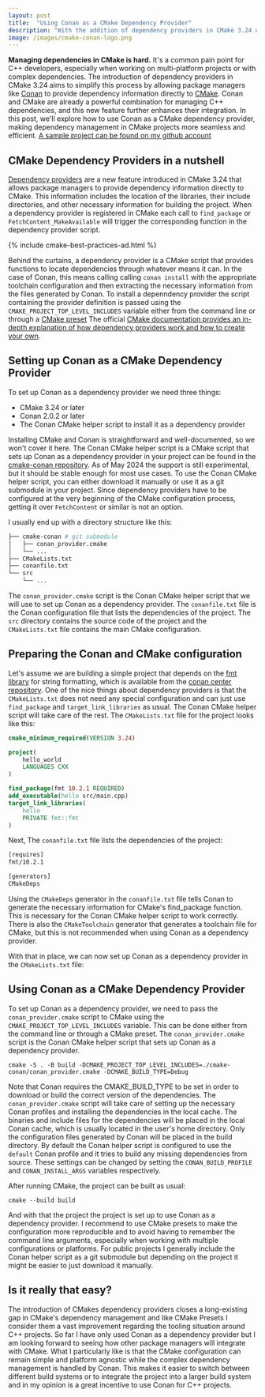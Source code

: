 ```yaml
---
layout: post
title:  "Using Conan as a CMake Dependency Provider"
description: "With the addition of dependency providers in CMake 3.24 using Conan to manage dependencies becomes easier and more integrated. This post shows a step-by-step guide on how to use Conan as a CMake dependency provider."
image: /images/cmake-conan-logo.png
---
```


**Managing dependencies in CMake is hard.** It's a common pain point for C++ developers, especially when working on multi-platform projects or with complex dependencies. The introduction of dependency providers in CMake 3.24 aims to simplify this process by allowing package managers like [Conan](https://conan.io/) to provide dependency information directly to [CMake](https://cmake.org/). Conan and CMake are already a powerful combination for managing C++ dependencies, and this new feature further enhances their integration. In this post, we'll explore how to use Conan as a CMake dependency provider, making dependency management in CMake projects more seamless and efficient. [A sample project can be found on my github account](https://github.com/bernedom/CMake-Conan-Dependency-Provider-Example)

## CMake Dependency Providers in a nutshell

[Dependency providers](https://cmake.org/cmake/help/latest/command/cmake_language.html#dependency-providers) are a new feature introduced in CMake 3.24 that allows package managers to provide dependency information directly to CMake. This information includes the location of the libraries, their include directories, and other necessary information for building the project. When a dependency provider is registered in CMake each call to `find_package` or `FetchContent_MakeAvailable` will trigger the corresponding function in the dependency provider script. 

{% include cmake-best-practices-ad.html %}

Behind the curtains, a dependency provider is a CMake script that provides functions to locate dependencies through whatever means it can. In the case of Conan, this means calling calling `conan install` with the appropriate toolchain configuration and then extracting the necessary information from the files generated by Conan. To install a depenndency provider the script containing the provider definition is passed using the `CMAKE_PROJECT_TOP_LEVEL_INCLUDES` variable either from the command line or through a [CMake preset](https://dominikberner.ch/cmake-presets-best-practices/)
The official [CMake documentation provides an in-depth explanation of how dependency providers work and how to create your own](https://cmake.org/cmake/help/latest/command/cmake_language.html#dependency-providers).



## Setting up Conan as a CMake Dependency Provider

To set up Conan as a dependency provider we need three things:

* CMake 3.24 or later
* Conan 2.0.2 or later
* The Conan CMake helper script to install it as a dependency provider

Installing CMake and Conan is straightforward and well-documented, so we won't cover it here. The Conan CMake helper script is a CMake script that sets up Conan as a dependency provider in your project can be found in the [cmake-conan repository](https://github.com/conan-io/cmake-conan). As of May 2024 the support is still experimental, but it should be stable enough for most use cases. To use the Conan CMake helper script, you can either download it manually or use it as a git submodule in your project. Since dependency providers have to be configured at the very beginning of the CMake configuration process, getting it over `FetchContent` or similar is not an option.

I usually end up with a directory structure like this:

```bash
├── cmake-conan # git submodule
│   ├── conan_provider.cmake
│   └── ...
├── CMakeLists.txt
├── conanfile.txt
└── src
    └── ...
```

The `conan_provider.cmake` script is the Conan CMake helper script that we will use to set up Conan as a dependency provider. The `conanfile.txt` file is the Conan configuration file that lists the dependencies of the project. The `src` directory contains the source code of the project and the `CMakeLists.txt` file contains the main CMake configuration.

## Preparing the Conan and CMake configuration

Let's assume we are building a simple project that depends on the [fmt library](https://github.com/fmtlib/fmt) for string formatting, which is available from the [conan center repository](https://conan.io/center/recipes/fmt). One of the nice things about dependency providers is that the `CMakeLists.txt` does not need any special configuration and can just use `find_package` and `target_link_libraries` as usual. The Conan CMake helper script will take care of the rest. The `CMakeLists.txt` file for the project looks like this:

```cmake
cmake_minimum_required(VERSION 3.24)

project(
    hello_world
    LANGUAGES CXX
)

find_package(fmt 10.2.1 REQUIRED)
add_executable(hello src/main.cpp)
target_link_libraries(
    hello
    PRIVATE fmt::fmt
)
```

Next, The `conanfile.txt` file lists the dependencies of the project:

```txt
[requires]
fmt/10.2.1

[generators]
CMakeDeps
```

Using the `CMakeDeps` generator in the `conanfile.txt` file tells Conan to generate the necessary information for CMake's find_package function. This is necessary for the Conan CMake helper script to work correctly. There is also the `CMakeToolchain` generator that generates a toolchain file for CMake, but this is not recommended when using Conan as a dependency provider.

With that in place, we can now set up Conan as a dependency provider in the `CMakeLists.txt` file:

## Using Conan as a CMake Dependency Provider

To set up Conan as a dependency provider, we need to pass the `conan_provider.cmake` script to CMake using the `CMAKE_PROJECT_TOP_LEVEL_INCLUDES` variable. This can be done either from the command line or through a CMake preset. The `conan_provider.cmake` script is the Conan CMake helper script that sets up Conan as a dependency provider. 

```
cmake -S . -B build -DCMAKE_PROJECT_TOP_LEVEL_INCLUDES=./cmake-conan/conan_provider.cmake -DCMAKE_BUILD_TYPE=Debug
```

Note that Conan requires the CMAKE_BUILD_TYPE to be set in order to download or build the correct version of the dependencies. The `conan_provider.cmake` script will take care of setting up the necessary Conan profiles and installing the dependencies in the local cache. The binaries and include files for the dependencies will be placed in the local Conan cache, which is usually located in the user's home directory. Only the configuration files generated by Conan will be placed in the build directory. By default the Conan helper script is configured to use the `default` Conan profile and it tries to build any missing dependencies from source. These settings can be changed by setting the `CONAN_BUILD_PROFILE` and `CONAN_INSTALL_ARGS` variables respectively.

After running CMake, the project can be built as usual:

```
cmake --build build
```

And with that the project the project is set up to use Conan as a dependency provider. 
I recommend to use CMake presets to make the configuration more reproducible and to avoid having to remember the command line arguments, especially when working with multiple configurations or platforms. For public projects I generally include the Conan helper script as a git submodule but depending on the project it might be easier to just download it manually.

## Is it really that easy?


The introduction of CMakes dependency providers closes a long-existing gap in CMake's dependency management and like CMake Presets I consider them a vast improvement regarding the tooling situation around C++ projects. So far I have only used Conan as a dependency provider but I am looking forward to seeing how other package managers will integrate with CMake. What I particularly like is that the CMake configuration can remain simple and platform agnostic while the complex dependency management is handled by Conan. This makes it easier to switch between different build systems or to integrate the project into a larger build system and in my opinion is a great incentive to use Conan for C++ projects. 

